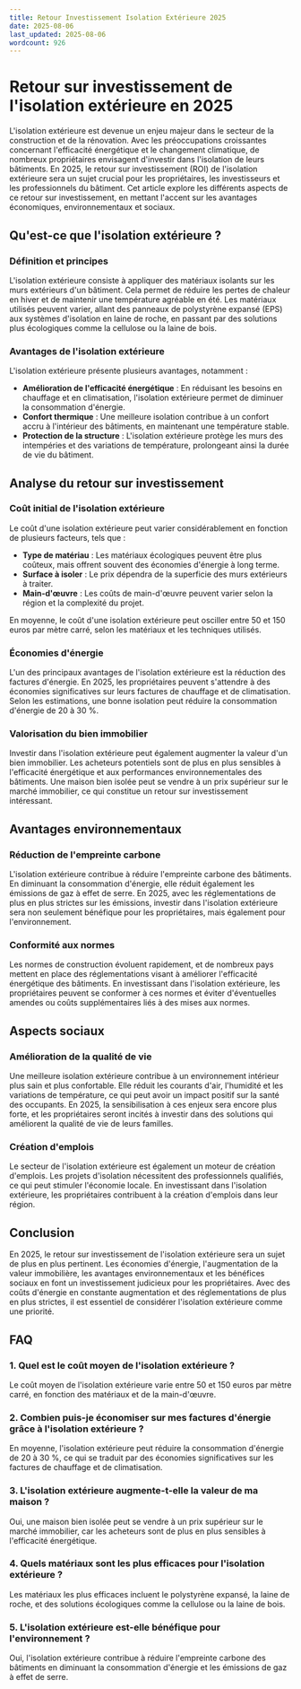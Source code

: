 ```yaml
---
title: Retour Investissement Isolation Extérieure 2025
date: 2025-08-06
last_updated: 2025-08-06
wordcount: 926
---
```


# Retour sur investissement de l'isolation extérieure en 2025

L'isolation extérieure est devenue un enjeu majeur dans le secteur de la construction et de la rénovation. Avec les préoccupations croissantes concernant l'efficacité énergétique et le changement climatique, de nombreux propriétaires envisagent d'investir dans l'isolation de leurs bâtiments. En 2025, le retour sur investissement (ROI) de l'isolation extérieure sera un sujet crucial pour les propriétaires, les investisseurs et les professionnels du bâtiment. Cet article explore les différents aspects de ce retour sur investissement, en mettant l'accent sur les avantages économiques, environnementaux et sociaux.

## Qu'est-ce que l'isolation extérieure ?

### Définition et principes

L'isolation extérieure consiste à appliquer des matériaux isolants sur les murs extérieurs d'un bâtiment. Cela permet de réduire les pertes de chaleur en hiver et de maintenir une température agréable en été. Les matériaux utilisés peuvent varier, allant des panneaux de polystyrène expansé (EPS) aux systèmes d'isolation en laine de roche, en passant par des solutions plus écologiques comme la cellulose ou la laine de bois.

### Avantages de l'isolation extérieure

L'isolation extérieure présente plusieurs avantages, notamment :

- **Amélioration de l'efficacité énergétique** : En réduisant les besoins en chauffage et en climatisation, l'isolation extérieure permet de diminuer la consommation d'énergie.
- **Confort thermique** : Une meilleure isolation contribue à un confort accru à l'intérieur des bâtiments, en maintenant une température stable.
- **Protection de la structure** : L'isolation extérieure protège les murs des intempéries et des variations de température, prolongeant ainsi la durée de vie du bâtiment.

## Analyse du retour sur investissement

### Coût initial de l'isolation extérieure

Le coût d'une isolation extérieure peut varier considérablement en fonction de plusieurs facteurs, tels que :

- **Type de matériau** : Les matériaux écologiques peuvent être plus coûteux, mais offrent souvent des économies d'énergie à long terme.
- **Surface à isoler** : Le prix dépendra de la superficie des murs extérieurs à traiter.
- **Main-d'œuvre** : Les coûts de main-d'œuvre peuvent varier selon la région et la complexité du projet.

En moyenne, le coût d'une isolation extérieure peut osciller entre 50 et 150 euros par mètre carré, selon les matériaux et les techniques utilisés.

### Économies d'énergie

L'un des principaux avantages de l'isolation extérieure est la réduction des factures d'énergie. En 2025, les propriétaires peuvent s'attendre à des économies significatives sur leurs factures de chauffage et de climatisation. Selon les estimations, une bonne isolation peut réduire la consommation d'énergie de 20 à 30 %.

### Valorisation du bien immobilier

Investir dans l'isolation extérieure peut également augmenter la valeur d'un bien immobilier. Les acheteurs potentiels sont de plus en plus sensibles à l'efficacité énergétique et aux performances environnementales des bâtiments. Une maison bien isolée peut se vendre à un prix supérieur sur le marché immobilier, ce qui constitue un retour sur investissement intéressant.

## Avantages environnementaux

### Réduction de l'empreinte carbone

L'isolation extérieure contribue à réduire l'empreinte carbone des bâtiments. En diminuant la consommation d'énergie, elle réduit également les émissions de gaz à effet de serre. En 2025, avec les réglementations de plus en plus strictes sur les émissions, investir dans l'isolation extérieure sera non seulement bénéfique pour les propriétaires, mais également pour l'environnement.

### Conformité aux normes

Les normes de construction évoluent rapidement, et de nombreux pays mettent en place des réglementations visant à améliorer l'efficacité énergétique des bâtiments. En investissant dans l'isolation extérieure, les propriétaires peuvent se conformer à ces normes et éviter d'éventuelles amendes ou coûts supplémentaires liés à des mises aux normes.

## Aspects sociaux

### Amélioration de la qualité de vie

Une meilleure isolation extérieure contribue à un environnement intérieur plus sain et plus confortable. Elle réduit les courants d'air, l'humidité et les variations de température, ce qui peut avoir un impact positif sur la santé des occupants. En 2025, la sensibilisation à ces enjeux sera encore plus forte, et les propriétaires seront incités à investir dans des solutions qui améliorent la qualité de vie de leurs familles.

### Création d'emplois

Le secteur de l'isolation extérieure est également un moteur de création d'emplois. Les projets d'isolation nécessitent des professionnels qualifiés, ce qui peut stimuler l'économie locale. En investissant dans l'isolation extérieure, les propriétaires contribuent à la création d'emplois dans leur région.

## Conclusion

En 2025, le retour sur investissement de l'isolation extérieure sera un sujet de plus en plus pertinent. Les économies d'énergie, l'augmentation de la valeur immobilière, les avantages environnementaux et les bénéfices sociaux en font un investissement judicieux pour les propriétaires. Avec des coûts d'énergie en constante augmentation et des réglementations de plus en plus strictes, il est essentiel de considérer l'isolation extérieure comme une priorité.

## FAQ

### 1. Quel est le coût moyen de l'isolation extérieure ?

Le coût moyen de l'isolation extérieure varie entre 50 et 150 euros par mètre carré, en fonction des matériaux et de la main-d'œuvre.

### 2. Combien puis-je économiser sur mes factures d'énergie grâce à l'isolation extérieure ?

En moyenne, l'isolation extérieure peut réduire la consommation d'énergie de 20 à 30 %, ce qui se traduit par des économies significatives sur les factures de chauffage et de climatisation.

### 3. L'isolation extérieure augmente-t-elle la valeur de ma maison ?

Oui, une maison bien isolée peut se vendre à un prix supérieur sur le marché immobilier, car les acheteurs sont de plus en plus sensibles à l'efficacité énergétique.

### 4. Quels matériaux sont les plus efficaces pour l'isolation extérieure ?

Les matériaux les plus efficaces incluent le polystyrène expansé, la laine de roche, et des solutions écologiques comme la cellulose ou la laine de bois.

### 5. L'isolation extérieure est-elle bénéfique pour l'environnement ?

Oui, l'isolation extérieure contribue à réduire l'empreinte carbone des bâtiments en diminuant la consommation d'énergie et les émissions de gaz à effet de serre.